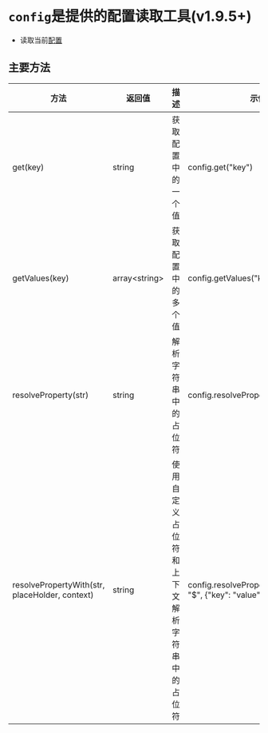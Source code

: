 # `config`是提供的配置读取工具(v1.9.5+)

- 读取当前[配置](../local-file-config.md)

## 主要方法

| 方法  |  返回值  |  描述  |  示例  |
| ------------ | ------------ | ------------ |------------ |
| get(key) | string | 获取配置中的一个值 | config.get("key")|
| getValues(key) | array\<string> | 获取配置中的多个值 | config.getValues("key")|
| resolveProperty(str) | string | 解析字符串中的占位符 | config.resolveProperty("${key}")|
| resolvePropertyWith(str, placeHolder, context) | string | 使用自定义占位符和上下文解析字符串中的占位符 | config.resolvePropertyWith("${key}", "$", {"key": "value"})|
